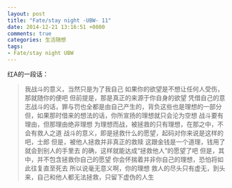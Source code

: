 ```yaml
---
layout: post
title: "Fate/stay night -UBW- 11"
date: 2014-12-21 13:16:51 +0800
comments: true
categories: 生活随想
tags:
- Fate/stay night UBW
---
```

红A的一段话：
> 我战斗的意义，当然只是为了我自己
> 如果你的欲望是不想让任何人受伤，那就随你的便吧
> 但前提是，那是真正的来源于你自身的欲望
> 凭借自己的意志战斗的话，罪与罚也全都是由自己产生的，背负这些也是理想的一部分
> 但，如果那时借来的想法的话，你所宣扬的理想就只会沦为空想
> 战斗要有理由，但那理由绝非理想
> 为理想而战，被拯救的只有理想，在那之中，不会有救人之道
> 战斗的意义，即是拯救什么的愿望，起码对你来说是这样的吧，士郎
> 但是，被他人拯救并非真正的救赎
> 这跟金钱是一个道理，钱用了就会到别人的手里去
> 的确，这样就能达成“拯救他人”的愿望了吧
> 但是，其中，并不包含拯救你自己的愿望
> 你会怀揣着并非你自己的理想，恐怕将如此往复直至死去
> 所以说毫无意义啊，你的理想
> 救人的尽头只有虚无，到头来，自己和他人都无法拯救，只留下虚伪的人生
